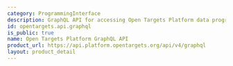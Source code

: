```yaml
---
category: ProgrammingInterface
description: GraphQL API for accessing Open Targets Platform data programmatically.
id: opentargets.api.graphql
is_public: true
name: Open Targets Platform GraphQL API
product_url: https://api.platform.opentargets.org/api/v4/graphql
layout: product_detail
---
```

